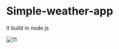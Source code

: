 # Simple-weather-app
It build in node js 

![11](https://user-images.githubusercontent.com/52570524/90736412-55a09280-e2eb-11ea-8530-79c807fbc3d7.png)

